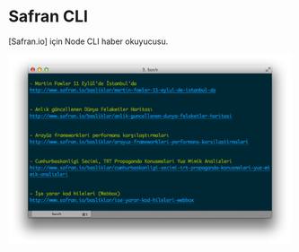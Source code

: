 # Safran CLI

[Safran.io] için Node CLI haber okuyucusu.

![Safran.io](https://raw.githubusercontent.com/f/safran-cli/master/screenshot.png)
